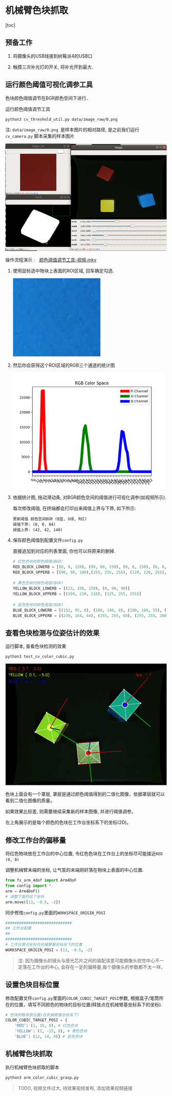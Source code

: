 # 机械臂色块抓取

[toc]



## 预备工作

1. 将摄像头的USB线接到树莓派4的USB口

2. 触摸三次补光灯的开关, 将补光开到最大.

   

## 运行颜色阈值可视化调参工具

色块颜色阈值调节在BGR颜色空间下进行．

运行颜色阈值调节工具

```
python3 cv_threshold_util.py data/image_raw/0.png 
```

注: `data/image_raw/0.png `是样本图片的相对路径, 是之前我们运行`cv_camera.py` 脚本采集的样本图片



![](./image/颜色阈值调节.png)



操作流程演示 :　[颜色阈值调节工具-视频.mkv](颜色阈值调节工具-视频.mkv)

1. 使用鼠标选中物块上表面的ROI区域, 回车确定勾选.

   ![](./image/blue_image_roi.png)
   
2. 然后你会获得这个ROI区域的RGB三个通道的统计图

   ![](./image/blue_rgb_stat.png)

3. 依据统计图, 拖动滑动条, 对BGR颜色空间的阈值进行可视化调参(如视频所示).

   每次修改阈值, 在终端都会打印出来阈值上界与下界, 如下所示:

   ```
   更新阈值 颜色空间BGR (B蓝, G绿, R红)
   阈值下界: (0, 0, 84)
   阈值上界: (42, 42, 140)
   ```

4. 保存颜色阈值到配置文件`config.py`

   直接追加到对应的列表里面, 你也可以将原来的删掉.

   ```python
   # 红色色块的颜色阈值(BGR)
   RED_BLOCK_LOWERB = [(0, 0, 120), (90, 60, 150), (0, 0, 150), (0, 0, 50),(0, 0, 90)]
   RED_BLOCK_UPPERB = [(90, 90, 180),(255, 255, 255), (120, 120, 255), (40, 40, 100), (70, 70, 156)] 
   
   # 黄色色块的颜色阈值(BGR)
   YELLOW_BLOCK_LOWERB = [(23, 150, 150), (0, 90, 90)]
   YELLOW_BLOCK_UPPERB = [(109, 210, 210), (125, 255, 255)]
   
   # 蓝色色块的颜色阈值(BGR)
   BLUE_BLOCK_LOWERB = [(152, 95, 0), (180, 140, 0), (180, 180, 55), (125, 75, 0)]
   BLUE_BLOCK_UPPERB = [(238, 164, 44), (255, 255, 60), (255, 255, 200), (190, 150, 72)]
   
   ```

## 查看色块检测与位姿估计的效果

运行脚本, 查看色块检测的效果

```bash
python3 test_cv_color_cubic.py
```

![](./image/颜色色块识别与位姿估计效果.png)



色块上面会有一个罩层, 罩层是通过颜色阈值得到的二值化图像，依据罩层就可以看到二值化图像的质量。

如果效果比较差, 则需要继续采集新的样本图像, 并进行阈值调参。

左上角展示的是每个颜色的色块在工作台坐标系下的坐标(2D)。



## 修改工作台的偏移量

将红色物块放在工作台的中心位置, 令红色色块在工作台上的坐标尽可能接近`RED (0, 0)`

调整机械臂末端的坐标,  让气泵的末端刚好落在物块上表面的中心位置.

```python
from fs_arm_4dof import Arm4DoF
from config import *
arm = Arm4DoF()
# 调整下面的这个坐标
arm.move([13, -0.5, -2])
```



同步修改`config.py`里面的`WORKSPACE_ORIGIN_POSI`

```python
#############################
## 工作台配置
##
#############################
# 工作台原点坐标在机械臂基坐标系下的位置
WORKSPACE_ORIGIN_POSI = (13, -0.5, -2)
```

> 注: 因为摄像头的镜头与感光芯片之间的装配误差可能摄像头视觉中心不一定落在工作台的中心, 会存在一定的偏移量,每个摄像头的参数都不太一样。



## 设置色块目标位置

修改配置文件`config.py`里面的`COLOR_CUBIC_TARGET_POSI`参数, 根据盒子/笔筒所在的位置，填写不同颜色的物块的目标位置(释放点在机械臂基坐标系下的坐标).

```python
# 色块抓取存放位置(在机械臂基坐标系下)
COLOR_CUBIC_TARGET_POSI = {
    'RED': (1, 15, 0), # 红色色块
    'YELLOW': (1, -15, 0), # 黄色色块
    'BLUE': (12, 14, 0)} # 蓝色色块
```



## 机械臂色块抓取

执行机械臂色块抓取的脚本

```bash
python3 arm_color_cubic_grasp.py
```



> TODO, 视频文件过大, 待效果视频发布, 添加效果视频链接